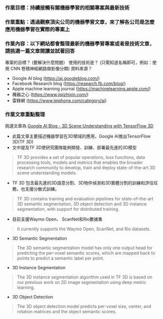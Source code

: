 ### 作業目標：持續接觸有關機器學習的相關專案與最新技術
### 作業重點：透過觀察頂尖公司的機器學習文章，來了解各公司是怎麼應用機器學習在實際的專案上

### 作業內容：以下網站都會整理最新的機器學習專案或者是技術文章，請挑選一篇文章閱讀並試著回答

專案的目標？ (要解決什麼問題）
使用的技術是？ (只需知道名稱即可，例如：使用 CNN 卷積神經網路做影像分類)
資料來源？
- Google AI blog (https://ai.googleblog.com/)
- Facebook Research blog (https://research.fb.com/blog/)
- Apple machine learning journal (https://machinelearning.apple.com/)
- 機器之心 (https://www.jiqizhixin.com/)
- 雷鋒網 (https://www.leiphone.com/category/ai)

### 作業文章重點整理

挑選文章為 [Google AI Blog - 3D Scene Understanding with TensorFlow 3D](https://ai.googleblog.com/2021/02/3d-scene-understanding-with-tensorflow.html)

- 此篇文章主要描述機器學習在3D領域的應用，Google AI推出TensorFlow 3D(TF 3D)
- 文中提及TF 3D使研究團隊能夠開發、訓練、部署最先進的3D模型
>  TF 3D provides a set of popular operations, loss functions, data processing tools, models and metrics that enables the broader research community to develop, train and deploy state-of-the-art 3D scene understanding models.
- TF 3D 包含最先進的3D語意分割、3D物件偵測和3D實體分割的訓練和評估任務，也支援分散式訓練。
> TF 3D contains training and evaluation pipelines for state-of-the-art 3D semantic segmentation, 3D object detection and 3D instance segmentation, with support for distributed training.
- 目前支援Waymo Open、 ScanNet和Rio數據集
> It currently supports the Waymo Open, ScanNet, and Rio datasets.
- 3D Semantic Segmentation
> The 3D semantic segmentation model has only one output head for predicting the per-voxel semantic scores, which are mapped back to points to predict a semantic label per point.
- 3D Instance Segmentation
> The 3D instance segmentation algorithm used in TF 3D is based on our previous work on 2D image segmentation using deep metric learning. 
- 3D Object Detection
> The 3D object detection model predicts per-voxel size, center, and rotation matrices and the object semantic scores.

